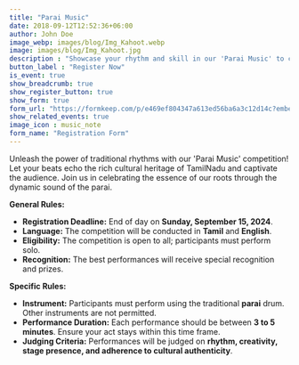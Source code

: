 ```yaml
---
title: "Parai Music"
date: 2018-09-12T12:52:36+06:00
author: John Doe
image_webp: images/blog/Img_Kahoot.webp
image: images/blog/Img_Kahoot.jpg
description : "Showcase your rhythm and skill in our 'Parai Music' to celebrate the vibrant heritage of Periyar!"
button_label : "Register Now"
is_event: true
show_breadcrumb: true
show_register_button: true
show_form: true
form_url: "https://formkeep.com/p/e469ef804347a613ed56ba6a3c12d14c?embedded=1"
show_related_events: true
image_icon : music_note
form_name: "Registration Form"
---
```



Unleash the power of traditional rhythms with our 'Parai Music' competition! Let your beats echo the rich cultural heritage of TamilNadu and captivate the audience. Join us in celebrating the essence of our roots through the dynamic sound of the parai.

**General Rules:**

- **Registration Deadline:** End of day on **Sunday, September 15, 2024**.
- **Language:** The competition will be conducted in **Tamil** and **English**.
- **Eligibility:** The competition is open to all; participants must perform solo.
- **Recognition:** The best performances will receive special recognition and prizes.

**Specific Rules:**

- **Instrument:** Participants must perform using the traditional **parai** drum. Other instruments are not permitted.
- **Performance Duration:** Each performance should be between **3 to 5 minutes**. Ensure your act stays within this time frame.
- **Judging Criteria:** Performances will be judged on **rhythm, creativity, stage presence, and adherence to cultural authenticity**.



